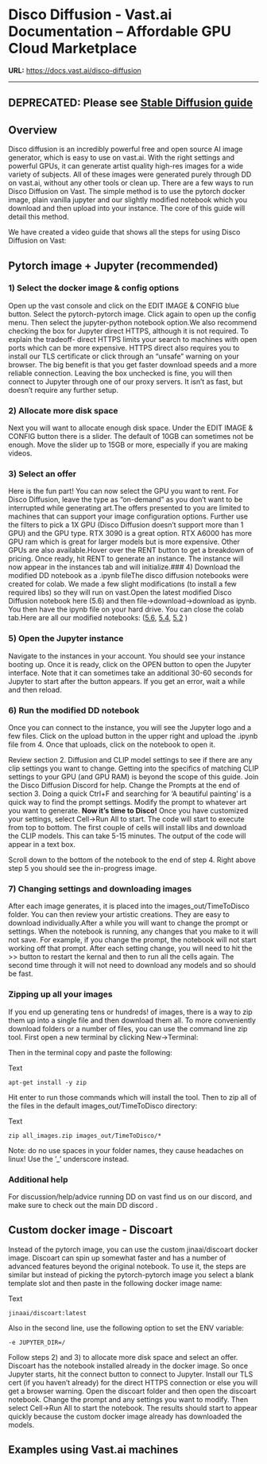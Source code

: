 # Disco Diffusion - Vast.ai Documentation – Affordable GPU Cloud Marketplace

**URL:** https://docs.vast.ai/disco-diffusion

---

## DEPRECATED: Please see [Stable Diffusion guide](https://docs.vast.ai/stable-diffusion%22)

## Overview

Disco diffusion is an incredibly powerful free and open source AI image generator, which is easy to use on vast.ai. With the right settings and powerful GPUs, it can generate artist quality high-res images for a wide variety of subjects. All of these images were generated purely through DD on vast.ai, without any other tools or clean up. There are a few ways to run Disco Diffusion on Vast. The simple method is to use the pytorch docker image, plain vanilla jupyter and our slightly modified notebook which you download and then upload into your instance. The core of this guide will detail this method.

We have created a video guide that shows all the steps for using Disco Diffusion on Vast:

## Pytorch image + Jupyter (recommended)

### 1) Select the docker image & config options

Open up the vast console and click on the EDIT IMAGE & CONFIG blue button. Select the pytorch-pytorch image. Click again to open up the config menu. Then select the jupyter-python notebook option.We also recommend checking the box for Jupyter direct HTTPS, although it is not required. To explain the tradeoff- direct HTTPS limits your search to machines with open ports which can be more expensive. HTTPS direct also requires you to install our TLS certificate or click through an “unsafe” warning on your browser. The big benefit is that you get faster download speeds and a more reliable connection. Leaving the box unchecked is fine, you will then connect to Jupyter through one of our proxy servers. It isn’t as fast, but doesn’t require any further setup.

### 2) Allocate more disk space

Next you will want to allocate enough disk space. Under the EDIT IMAGE & CONFIG button there is a slider. The default of 10GB can sometimes not be enough. Move the slider up to 15GB or more, especially if you are making videos.

### 3) Select an offer

Here is the fun part! You can now select the GPU you want to rent. For Disco Diffusion, leave the type as “on-demand” as you don’t want to be interrupted while generating art.The offers presented to you are limited to machines that can support your image configuration options. Further use the filters to pick a 1X GPU (Disco Diffusion doesn’t support more than 1 GPU) and the GPU type. RTX 3090 is a great option. RTX A6000 has more GPU ram which is great for larger models but is more expensive. Other GPUs are also available.Hover over the RENT button to get a breakdown of pricing. Once ready, hit RENT to generate an instance. The instance will now appear in the instances tab and will initialize.### 4) Download the modified DD notebook as a .ipynb fileThe disco diffusion notebooks were created for colab. We made a few slight modifications (to install a few required libs) so they will run on vast.Open the latest modified Disco Diffusion notebook here (5.6) and then file->download->download as ipynb. You then have the ipynb file on your hard drive. You can close the colab tab.Here are all our modified notebooks: ([5.6](https://colab.research.google.com/github/jsbcannell/misc/blob/master/Disco_Diffusion_v5_6_vastai.ipynb), [5.4](https://colab.research.google.com/github/jsbcannell/misc/blob/master/Disco_Diffusion_v5_4_vastai.ipynb), [5.2](https://colab.research.google.com/drive/13zKUZDqOLbfbVdceW8eyfNZ_mRNVPbBP?usp=sharing#scrollTo=InstallLibs) )

### 5) Open the Jupyter instance

Navigate to the instances in your account. You should see your instance booting up. Once it is ready, click on the OPEN button to open the Jupyter interface. Note that it can sometimes take an additional 30-60 seconds for Jupyter to start after the button appears. If you get an error, wait a while and then reload.

### 6) Run the modified DD notebook

Once you can connect to the instance, you will see the Jupyter logo and a few files. Click on the upload button in the upper right and upload the .ipynb file from 4. Once that uploads, click on the notebook to open it.

Review section 2. Diffusion and CLIP model settings to see if there are any clip settings you want to change. Getting into the specifics of matching CLIP settings to your GPU (and GPU RAM) is beyond the scope of this guide. Join the Disco Diffusion Discord for help. Change the Prompts at the end of section 3. Doing a quick Ctrl+F and searching for ‘A beautiful painting’ is a quick way to find the prompt settings. Modify the prompt to whatever art you want to generate. **Now it’s time to Disco!** Once you have customized your settings, select Cell->Run All to start. The code will start to execute from top to bottom. The first couple of cells will install libs and download the CLIP models. This can take 5-15 minutes. The output of the code will appear in a text box.

Scroll down to the bottom of the notebook to the end of step 4. Right above step 5 you should see the in-progress image.

### 7) Changing settings and downloading images

After each image generates, it is placed into the images\_out/TimeToDisco folder. You can then review your artistic creations. They are easy to download individually.After a while you will want to change the prompt or settings. When the notebook is running, any changes that you make to it will not save. For example, if you change the prompt, the notebook will not start working off that prompt. After each setting change, you will need to hit the >> button to restart the kernal and then to run all the cells again. The second time through it will not need to download any models and so should be fast.

### Zipping up all your images

If you end up generating tens or hundreds! of images, there is a way to zip them up into a single file and then download them all. To more conveniently download folders or a number of files, you can use the command line zip tool. First open a new terminal by clicking New->Terminal:

Then in the terminal copy and paste the following:

Text

```
apt-get install -y zip
```

Hit enter to run those commands which will install the tool. Then to zip all of the files in the default images\_out/TimeToDisco directory:

Text

```
zip all_images.zip images_out/TimeToDisco/*
```

Note: do no use spaces in your folder names, they cause headaches on linux! Use the ’\_’ underscore instead.

### Additional help

For discussion/help/advice running DD on vast find us on our discord, and make sure to check out the main DD discord .

## Custom docker image - Discoart

Instead of the pytorch image, you can use the custom jinaai/discoart docker image. Discoart can spin up somewhat faster and has a number of advanced features beyond the original notebook. To use it, the steps are similar but instead of picking the pytorch-pytorch image you select a blank template slot and then paste in the following docker image name:

Text

```
jinaai/discoart:latest
```

Also in the second line, use the following option to set the ENV variable:

```
-e JUPYTER_DIR=/
```

Follow steps 2) and 3) to allocate more disk space and select an offer. Discoart has the notebook installed already in the docker image. So once Jupyter starts, hit the connect button to connect to Jupyter. Install our TLS cert (if you haven’t already) for the direct HTTPS connection or else you will get a browser warning. Open the discoart folder and then open the discoart notebook. Change the prompt and any settings you want to modify. Then select Cell->Run All to start the notebook. The results should start to appear quickly because the custom docker image already has downloaded the models.

## Examples using Vast.ai machines